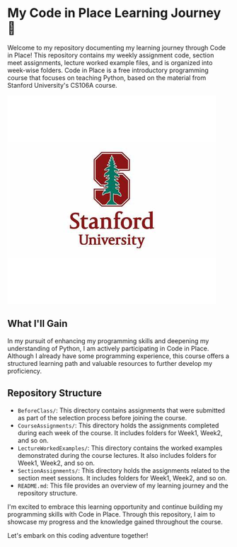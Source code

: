 # My Code in Place Learning Journey 🚀

Welcome to my repository documenting my learning journey through Code in Place! This repository contains my weekly assignment code, section meet assignments, lecture worked example files, and is organized into week-wise folders. Code in Place is a free introductory programming course that focuses on teaching Python, based on the material from Stanford University's CS106A course.

![Stanford University](StanfordUniversity.png)

## What I'll Gain

In my pursuit of enhancing my programming skills and deepening my understanding of Python, I am actively participating in Code in Place. Although I already have some programming experience, this course offers a structured learning path and valuable resources to further develop my proficiency.

## Repository Structure

- `BeforeClass/`: This directory contains assignments that were submitted as part of the selection process before joining the course.
- `CourseAssignments/`: This directory holds the assignments completed during each week of the course. It includes folders for Week1, Week2, and so on.
- `LectureWorkedExamples/`: This directory contains the worked examples demonstrated during the course lectures. It also includes folders for Week1, Week2, and so on.
- `SectionAssignments/`: This directory holds the assignments related to the section meet sessions. It includes folders for Week1, Week2, and so on.
- `README.md`: This file provides an overview of my learning journey and the repository structure.

I'm excited to embrace this learning opportunity and continue building my programming skills with Code in Place. Through this repository, I aim to showcase my progress and the knowledge gained throughout the course.

Let's embark on this coding adventure together!
